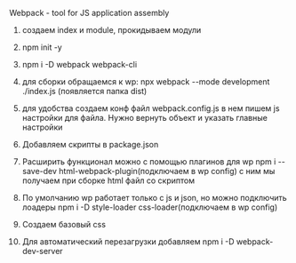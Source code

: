 Webpack - tool for JS application assembly

1. создаем index и module, прокидываем модули

2. npm init -y

3. npm i -D webpack webpack-cli

4. для сборки обращаемся к wp: npx webpack --mode development ./index.js
(появляется папка dist)

5. для удобства создаем конф файл webpack.config.js
в нем пишем js настройки для файла. Нужно вернуть объект и указать главные настройки

6. Добавляем скрипты в package.json

7. Расширить функционал можно с помощью плагинов для wp
npm i --save-dev html-webpack-plugin(подключаем в wp config)
с ним мы получаем при сборке html файл со скриптом

8. По умолчанию wp работает только с js и json, но можно подключить лоадеры
npm i -D style-loader css-loader(подключаем в wp config)

9. Создаем базовый css 

10. Для автоматический перезагрузки добавляем 
npm i -D webpack-dev-server